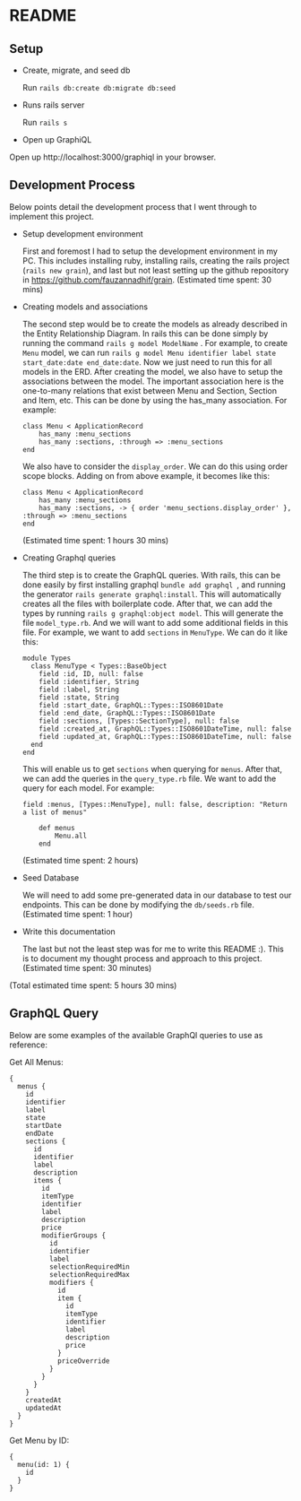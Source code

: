 # README

## Setup

* Create, migrate, and seed db

  Run `rails db:create db:migrate db:seed`

* Runs rails server

  Run `rails s`

*  Open up GraphiQL

  Open up http://localhost:3000/graphiql in your browser.

## Development Process

Below points detail the development process that I went through to implement this project.

* Setup development environment

  First and foremost I had to setup the development environment in my PC. This includes installing ruby, installing rails, creating the rails project (`rails new grain`), and last but not least setting up the github repository in https://github.com/fauzannadhif/grain.
  (Estimated time spent: 30 mins)

* Creating models and associations

  The second step would be to create the models as already described in the Entity Relationship Diagram. In rails this can be done simply by running the command `rails g model ModelName` . For example, to create `Menu` model, we can run `rails g model Menu identifier label state start_date:date end_date:date`. Now we just need to run this for all models in the ERD.
  After creating the model, we also have to setup the associations between the model. The important association here is the one-to-many relations that exist between Menu and Section, Section and Item, etc. This can be done by using the has_many association. For example:
  ```
  class Menu < ApplicationRecord
      has_many :menu_sections
      has_many :sections, :through => :menu_sections
  end
  ```
  We also have to consider the `display_order`. We can do this using order scope blocks. Adding on from above example, it becomes like this:
  ```
  class Menu < ApplicationRecord
      has_many :menu_sections
      has_many :sections, -> { order 'menu_sections.display_order' }, :through => :menu_sections
  end
  ```
  (Estimated time spent: 1 hours 30 mins)

* Creating Graphql queries

  The third step is to create the GraphQL queries. With rails, this can be done easily by first installing graphql `bundle add graphql `, and running the generator `rails generate graphql:install`. This will automatically creates all the files with boilerplate code. After that, we can add the types by running `rails g graphql:object model`. This will generate the file `model_type.rb`. And we will want to add some additional fields in this file. For example, we want to add `sections` in `MenuType`. We can do it like this:
  ```
  module Types
    class MenuType < Types::BaseObject
      field :id, ID, null: false
      field :identifier, String
      field :label, String
      field :state, String
      field :start_date, GraphQL::Types::ISO8601Date
      field :end_date, GraphQL::Types::ISO8601Date
      field :sections, [Types::SectionType], null: false
      field :created_at, GraphQL::Types::ISO8601DateTime, null: false
      field :updated_at, GraphQL::Types::ISO8601DateTime, null: false
    end
  end
  ```
  This will enable us to get `sections` when querying for `menus`.
  After that, we can add the queries in the `query_type.rb` file. We want to add the query for each model. For example:
  ```
  field :menus, [Types::MenuType], null: false, description: "Return a list of menus"

      def menus
          Menu.all
      end
  ```
  (Estimated time spent: 2 hours)

* Seed Database

  We will need to add some pre-generated data in our database to test our endpoints. This can be done by modifying the `db/seeds.rb` file.
  (Estimated time spent: 1 hour)

* Write this documentation

  The last but not the least step was for me to write this README :). This is to document my thought process and approach to this project.
  (Estimated time spent: 30 minutes)

(Total estimated time spent: 5 hours 30 mins)


## GraphQL Query

Below are some examples of the available GraphQl queries to use as reference:

Get All Menus:

```
{
  menus {
    id
    identifier
    label
    state
    startDate
    endDate
    sections {
      id
      identifier
      label
      description
      items {
        id
        itemType
        identifier
        label
        description
        price
        modifierGroups {
          id
          identifier
          label
          selectionRequiredMin
          selectionRequiredMax
          modifiers {
            id
            item {
              id
              itemType
              identifier
              label
              description
              price
            }
            priceOverride
          }
        }
      }
    }
    createdAt
    updatedAt
  }
}
```

Get Menu by ID:

```
{
  menu(id: 1) {
    id
  }
}
```
